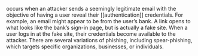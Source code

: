 occurs when an attacker sends a seemingly legitimate email with the objective of having a user reveal their [[authentication]] credentials. For example, an email might appear to be from the user’s bank. A link opens to what looks like the bank’s sign-in page, but is actually a fake site. When a user logs in at the fake site, their credentials become available to the attacker. There are several variations of phishing, including spear-phishing, which targets specific organizations, businesses, or individuals.